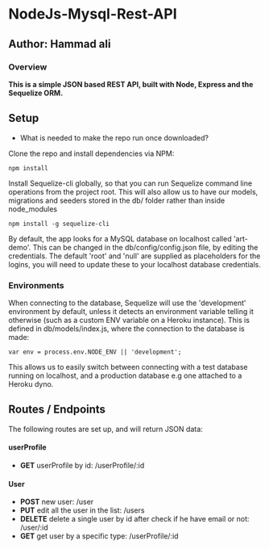 # NodeJs-Mysql-Rest-API

## Author: Hammad ali

### Overview

**This is a simple JSON based REST API, built with Node, Express and the Sequelize ORM.**


## Setup
* What is needed to make the repo run once downloaded?

Clone the repo and install dependencies via NPM:

	npm install

Install Sequelize-cli globally, so that you can run Sequelize command line operations from the project root. This will also allow us to have our models, migrations and seeders stored in the db/ folder rather than inside node_modules

	npm install -g sequelize-cli

By default, the app looks for a MySQL database on localhost called 'art-demo'. This can be changed in the db/config/config.json file, by editing the credentials. The default 'root' and 'null' are supplied as placeholders for the logins, you will need to update these to your localhost database credentials.

### Environments
When connecting to the database, Sequelize will use the 'development' environment by default, unless it detects an environment variable telling it otherwise (such as a custom ENV variable on a Heroku instance). This is defined in db/models/index.js, where the connection to the database is made:

	var env = process.env.NODE_ENV || 'development';

This allows us to easily switch between connecting with a test database running on localhost, and a production database e.g one attached to a Heroku dyno.

## Routes / Endpoints
The following routes are set up, and will return JSON data:

#### userProfile
+ **GET** userProfile by id: /userProfile/:id


#### User
+ **POST** new user: /user
+ **PUT** edit all the user in the list: /users
+ **DELETE** delete a single user by id after check if he have email or not: /user/:id
+ **GET** get user by a  specific type: /userProfile/:id
